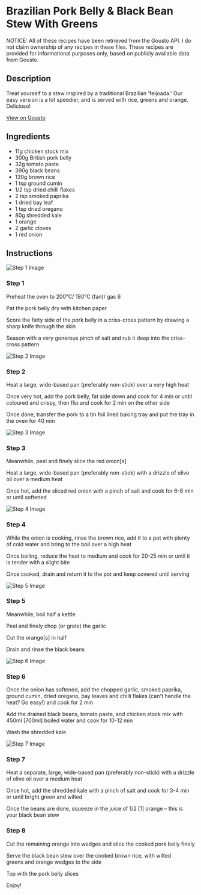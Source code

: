 # Brazilian Pork Belly & Black Bean Stew With Greens

NOTICE: All of these recipes have been retrieved from the Gousto API. I do not claim ownership of any recipes in these files. These recipes are provided for informational purposes only, based on publicly available data from Gousto.

## Description

Treat yourself to a stew inspired by a traditional Brazilian 'feijoada.' Our easy version is a lot speedier, and is served with rice, greens and orange. Delicioso! 

[View on Gousto](https://www.gousto.co.uk/recipes/cookbook/brazilian-pork-belly-black-bean-stew-with-greens)

## Ingredients

- 11g chicken stock mix 
- 300g British pork belly
- 32g tomato paste 
- 390g black beans
- 130g brown rice
- 1 tsp ground cumin
- 1/2 tsp dried chilli flakes
- 2 tsp smoked paprika
- 1 dried bay leaf
- 1 tsp dried oregano
- 80g shredded kale
- 1 orange
- 2 garlic cloves
- 1 red onion

## Instructions

![Step 1 Image](https://production-media.gousto.co.uk/cms/recipe-step-image/1335.-step-1-x200.jpg)

### Step 1

Preheat the oven to 200°C/ 180°C (fan)/ gas 6

Pat the pork belly dry with kitchen paper

Score the fatty side of the pork belly in a criss-cross pattern by drawing a sharp knife through the skin

Season with a very generous pinch of salt and rub it deep into the criss-cross pattern

![Step 2 Image](https://production-media.gousto.co.uk/cms/recipe-step-image/1335.-step-2-x200.jpg)

### Step 2

Heat a large, wide-based pan (preferably non-stick) over a very high heat

Once very hot, add the pork belly, fat side down and cook for 4 min or until coloured and crispy, then flip and cook for 2 min on the other side

Once done, transfer the pork to a tin foil lined baking tray and put the tray in the oven for 40 min

![Step 3 Image](https://production-media.gousto.co.uk/cms/recipe-step-image/1335.-step-3a-x200.jpg)

### Step 3

Meanwhile, peel and finely slice the red onion<span class="text-danger">[s]</span>

Heat a large, wide-based pan (preferably non-stick) with a drizzle of olive oil over a medium heat

Once hot, add the sliced red onion with a pinch of salt and cook for 6-8 min or until softened

![Step 4 Image](https://production-media.gousto.co.uk/cms/recipe-step-image/1335.-step-4-x200.jpg)

### Step 4

While the onion is cooking, rinse the brown rice, add it to a pot with plenty of cold water and bring to the boil over a high heat

Once boiling, reduce the heat to medium and cook for 20-25 min or until it is tender with a slight bite

Once cooked, drain and return it to the pot and keep covered until serving

![Step 5 Image](https://production-media.gousto.co.uk/cms/recipe-step-image/1335._step-5-x200.jpg)

### Step 5

Meanwhile, boil half a kettle

Peel and finely chop (or grate) the garlic

Cut the orange<span class="text-danger">[s]</span> in half

Drain and rinse the black beans

![Step 6 Image](https://production-media.gousto.co.uk/cms/recipe-step-image/1335.-step-6-x200.jpg)

### Step 6

Once the onion has softened, add the chopped garlic, smoked paprika, ground cumin, dried oregano, bay leaves and chilli flakes (can't handle the heat? Go easy!) and cook for 2 min

Add the drained black beans, tomato paste, and chicken stock mix with 450ml <span class="text-danger">[700ml]</span> boiled water and cook for 10-12 min

Wash the shredded kale

![Step 7 Image](https://production-media.gousto.co.uk/cms/recipe-step-image/1335._step-7-x200.jpg)

### Step 7

Heat a separate, large, wide-based pan (preferably non-stick) with a drizzle of olive oil over a medium heat

Once hot, add the shredded kale with a pinch of salt and cook for 3-4 min or until bright green and wilted

Once the beans are done, squeeze in the juice of 1/2 <span class="text-danger">[1]</span> orange – this is your black bean stew

### Step 8

Cut the remaining orange into wedges and slice the cooked pork belly finely

Serve the black bean stew over the cooked brown rice, with wilted greens and orange wedges to the side

Top with the pork belly slices

Enjoy!

